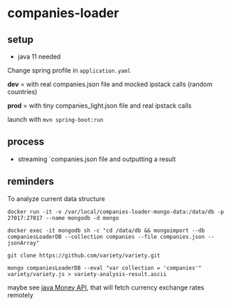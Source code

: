 # companies-loader

## setup
- java 11 needed

Change spring profile in `application.yaml`

**dev** = with real companies.json file and mocked ipstack calls (random countries)

**prod** = with tiny companies_light.json file and real ipstack calls

launch with `mvn spring-boot:run`
  
## process
- streaming `companies.json file and outputting a result


## reminders
To analyze current data structure
```
docker run -it -v /var/local/companies-loader-mongo-data:/data/db -p 27017:27017 --name mongodb -d mongo
```
```
docker exec -it mongodb sh -c "cd /data/db && mongoimport --db companiesLoaderDB --collection companies --file companies.json --jsonArray"
```
```
git clone https://github.com/variety/variety.git
```
``` 
mongo companiesLoaderDB --eval "var collection = 'companies'" variety/variety.js > variety-analysis-result.ascii
```

maybe see [java Money API](https://github.com/JavaMoney/jsr354-ri), that will fetch currency exchange rates remotely
